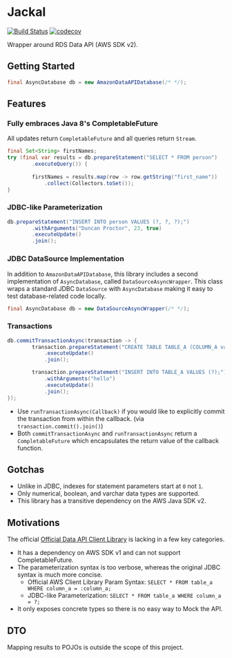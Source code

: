# Jackal
[![Build Status](https://travis-ci.com/duncpro/jackal.svg?branch=master)](https://travis-ci.com/duncpro/jackal)
[![codecov](https://codecov.io/gh/duncpro/jackal/branch/master/graph/badge.svg?token=B5MZD14GUT)](https://codecov.io/gh/duncpro/jackal)

Wrapper around RDS Data API (AWS SDK v2).

## Getting Started
```java
final AsyncDatabase db = new AmazonDataAPIDatabase(/* */);
```

## Features
### Fully embraces Java 8's CompletableFuture
All updates return `CompletableFuture` and all queries return `Stream`.
```java
final Set<String> firstNames;
try (final var results = db.prepareStatement("SELECT * FROM person")
        .executeQuery()) {
    
        firstNames = results.map(row -> row.getString("first_name"))
            .collect(Collectors.toSet());
}

```
### JDBC-like Parameterization
```java
db.prepareStatement("INSERT INTO person VALUES (?, ?, ?);")
        .withArguments("Duncan Proctor", 23, true)
        .executeUpdate()
        .join();
```
### JDBC DataSource Implementation
In addition to `AmazonDataAPIDatabase`, this library includes a second implementation of `AsyncDatabase`, 
called `DataSourceAsyncWrapper`. This class wraps a standard JDBC `DataSource` with `AsyncDatabase`
making it easy to test database-related code locally.
```java
final AsyncDatabase db = new DataSourceAsyncWrapper(/* */);
```
### Transactions
```java
db.commitTransactionAsync(transaction -> {
        transaction.prepareStatement("CREATE TABLE TABLE_A (COLUMN_A varchar);")
            .executeUpdate()
            .join();

        transaction.prepareStatement("INSERT INTO TABLE_A VALUES (?);")
            .withArguments("hello")
            .executeUpdate()
            .join();
});
```
- Use `runTransactionAsync(Callback)` if you would like to explicitly commit the transaction from within the callback.
  (via `transaction.commit().join()`)
- Both `commitTransactionAsync` and `runTransactionAsync` return a `CompletableFuture`
which encapsulates the return value of the callback function.

## Gotchas
- Unlike in JDBC, indexes for statement parameters start at `0` not `1`.
- Only numerical, boolean, and varchar data types are supported.
- This library has a transitive dependency on the AWS Java SDK v2.

## Motivations
The official [Official Data API Client Library](https://github.com/awslabs/rds-data-api-client-library-java) is
  lacking in a few key categories.
  - It has a dependency on AWS SDK v1 and can not support
    CompletableFuture. 
  - The parameterization syntax is too verbose, whereas the original JDBC
    syntax is much more concise.
      - Official AWS Client Library Param Syntax: `SELECT * FROM table_a WHERE column_a = :column_a;`
      - JDBC-like Parameterization: `SELECT * FROM table_a WHERE column_a = ?;`
  - It only exposes concrete types so there is no easy way to Mock
    the API.
    

## DTO
Mapping results to POJOs is outside the scope of this project.
